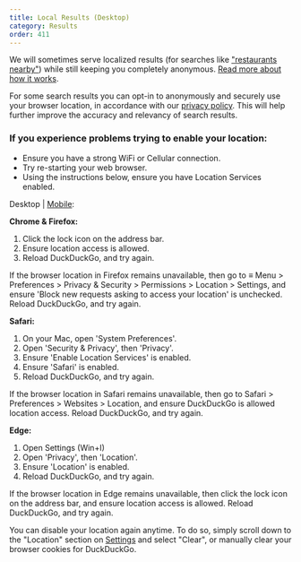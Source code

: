 ```yaml
---
title: Local Results (Desktop)
category: Results
order: 411
---
```


<p>
    We will sometimes serve localized results (for searches like
    <a href="https://duckduckgo.com/?q=restaurants+nearby">"restaurants nearby"</a>) while still keeping you completely anonymous.
    <a href="/privacy/anonymous-localized-results">Read more about how it works</a>.
</p>

<p>
    For some search results you can opt-in to anonymously and securely use your
    browser location, in accordance with our
    <a href="https://duckduckgo.com/privacy">privacy policy</a>. This will help
    further improve the accuracy and relevancy of search results.
</p>

<h3>If you experience problems trying to enable your location:</h3>
<ul>
    <li>Ensure you have a strong WiFi or Cellular connection.</li>
    <li>Try re-starting your web browser.</li>
    <li>
        Using the instructions below, ensure you have Location Services enabled.
    </li>
</ul>
<p>
    Desktop |
    <a href="/results/local-results-mobile">Mobile</a>:
</p>

<p><strong>Chrome &amp; Firefox:</strong></p>
<ol>
    <li>Click the lock icon on the address bar.</li>
    <li>Ensure location access is allowed.</li>
    <li>Reload DuckDuckGo, and try again.</li>
</ol>
<p>
    If the browser location in Firefox remains unavailable, then go to ≡ Menu &gt;
    Preferences &gt; Privacy &amp; Security &gt; Permissions &gt; Location &gt;
    Settings, and ensure 'Block new requests asking to access your location' is
    unchecked. Reload DuckDuckGo, and try again.
</p>

<p><strong>Safari:</strong></p>
<ol>
    <li>On your Mac, open 'System Preferences'.</li>
    <li>Open 'Security &amp; Privacy', then 'Privacy'.</li>
    <li>Ensure 'Enable Location Services' is enabled.</li>
    <li>Ensure 'Safari' is enabled.</li>
    <li>Reload DuckDuckGo, and try again.</li>
</ol>
<p>
    If the browser location in Safari remains unavailable, then go to Safari &gt;
    Preferences &gt; Websites &gt; Location, and ensure DuckDuckGo is allowed
    location access. Reload DuckDuckGo, and try again.
</p>

<p><strong>Edge:</strong></p>
<ol>
    <li>Open Settings (Win+I)</li>
    <li>Open 'Privacy', then 'Location'.</li>
    <li>Ensure 'Location' is enabled.</li>
    <li>Reload DuckDuckGo, and try again.</li>
</ol>
<p>
    If the browser location in Edge remains unavailable, then click the lock icon
    on the address bar, and ensure location access is allowed. Reload DuckDuckGo,
    and try again.
</p>

<p>
    You can disable your location again anytime. To do so, simply scroll down to
    the "Location" section on
    <a href="https://duckduckgo.com/settings">Settings</a> and select "Clear", or
    manually clear your browser cookies for DuckDuckGo.
</p>